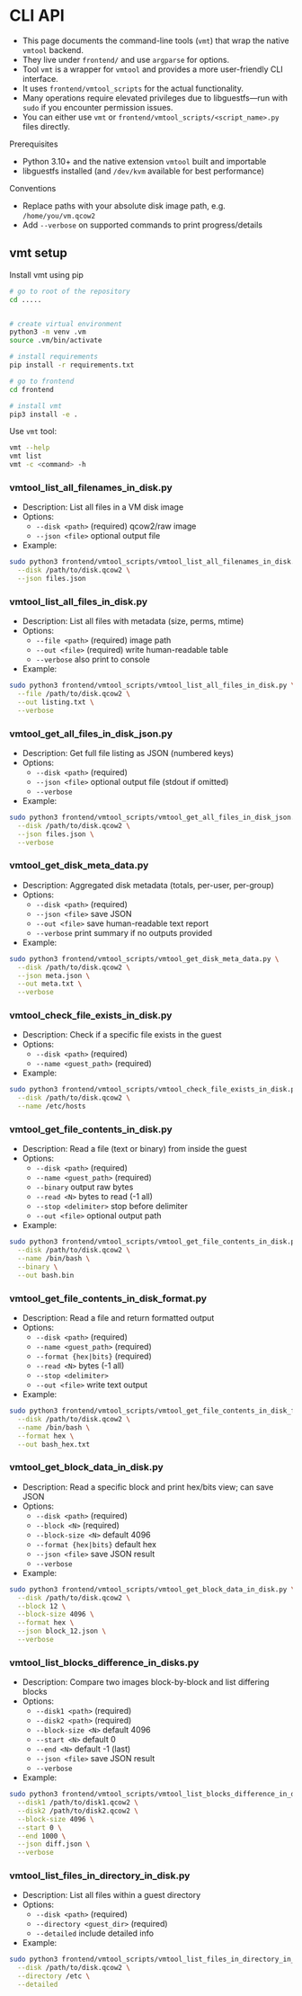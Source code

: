 # CLI API

- This page documents the command-line tools (`vmt`) that wrap the native `vmtool` backend.
- They live under `frontend/` and use `argparse` for options.
- Tool `vmt` is a wrapper for `vmtool` and provides a more user-friendly CLI interface.
- It uses `frontend/vmtool_scripts` for the actual functionality.
- Many operations require elevated privileges due to libguestfs—run with `sudo` if you encounter permission issues.
- You can either use `vmt` or `frontend/vmtool_scripts/<script_name>.py` files directly.

Prerequisites
- Python 3.10+ and the native extension `vmtool` built and importable
- libguestfs installed (and `/dev/kvm` available for best performance)

Conventions
- Replace paths with your absolute disk image path, e.g. `/home/you/vm.qcow2`
- Add `--verbose` on supported commands to print progress/details

## vmt setup
Install vmt using pip
```bash
# go to root of the repository
cd .....


# create virtual environment
python3 -m venv .vm
source .vm/bin/activate

# install requirements
pip install -r requirements.txt

# go to frontend
cd frontend

# install vmt
pip3 install -e .

```
Use `vmt` tool:
```bash
vmt --help
vmt list
vmt -c <command> -h
```


### vmtool_list_all_filenames_in_disk.py
- Description: List all files in a VM disk image
- Options:
  - `--disk <path>` (required) qcow2/raw image
  - `--json <file>` optional output file
- Example:
```bash
sudo python3 frontend/vmtool_scripts/vmtool_list_all_filenames_in_disk.py \
  --disk /path/to/disk.qcow2 \
  --json files.json
```

### vmtool_list_all_files_in_disk.py
- Description: List all files with metadata (size, perms, mtime)
- Options:
  - `--file <path>` (required) image path
  - `--out <file>` (required) write human-readable table
  - `--verbose` also print to console
- Example:
```bash
sudo python3 frontend/vmtool_scripts/vmtool_list_all_files_in_disk.py \
  --file /path/to/disk.qcow2 \
  --out listing.txt \
  --verbose
```

### vmtool_get_all_files_in_disk_json.py
- Description: Get full file listing as JSON (numbered keys)
- Options:
  - `--disk <path>` (required)
  - `--json <file>` optional output file (stdout if omitted)
  - `--verbose`
- Example:
```bash
sudo python3 frontend/vmtool_scripts/vmtool_get_all_files_in_disk_json.py \
  --disk /path/to/disk.qcow2 \
  --json files.json \
  --verbose
```

### vmtool_get_disk_meta_data.py
- Description: Aggregated disk metadata (totals, per-user, per-group)
- Options:
  - `--disk <path>` (required)
  - `--json <file>` save JSON
  - `--out <file>` save human-readable text report
  - `--verbose` print summary if no outputs provided
- Example:
```bash
sudo python3 frontend/vmtool_scripts/vmtool_get_disk_meta_data.py \
  --disk /path/to/disk.qcow2 \
  --json meta.json \
  --out meta.txt \
  --verbose
```

### vmtool_check_file_exists_in_disk.py
- Description: Check if a specific file exists in the guest
- Options:
  - `--disk <path>` (required)
  - `--name <guest_path>` (required)
- Example:
```bash
sudo python3 frontend/vmtool_scripts/vmtool_check_file_exists_in_disk.py \
  --disk /path/to/disk.qcow2 \
  --name /etc/hosts
```

### vmtool_get_file_contents_in_disk.py
- Description: Read a file (text or binary) from inside the guest
- Options:
  - `--disk <path>` (required)
  - `--name <guest_path>` (required)
  - `--binary` output raw bytes
  - `--read <N>` bytes to read (-1 all)
  - `--stop <delimiter>` stop before delimiter
  - `--out <file>` optional output path
- Example:
```bash
sudo python3 frontend/vmtool_scripts/vmtool_get_file_contents_in_disk.py \
  --disk /path/to/disk.qcow2 \
  --name /bin/bash \
  --binary \
  --out bash.bin
```

### vmtool_get_file_contents_in_disk_format.py
- Description: Read a file and return formatted output
- Options:
  - `--disk <path>` (required)
  - `--name <guest_path>` (required)
  - `--format {hex|bits}` (required)
  - `--read <N>` bytes (-1 all)
  - `--stop <delimiter>`
  - `--out <file>` write text output
- Example:
```bash
sudo python3 frontend/vmtool_scripts/vmtool_get_file_contents_in_disk_format.py \
  --disk /path/to/disk.qcow2 \
  --name /bin/bash \
  --format hex \
  --out bash_hex.txt
```

### vmtool_get_block_data_in_disk.py
- Description: Read a specific block and print hex/bits view; can save JSON
- Options:
  - `--disk <path>` (required)
  - `--block <N>` (required)
  - `--block-size <N>` default 4096
  - `--format {hex|bits}` default hex
  - `--json <file>` save JSON result
  - `--verbose`
- Example:
```bash
sudo python3 frontend/vmtool_scripts/vmtool_get_block_data_in_disk.py \
  --disk /path/to/disk.qcow2 \
  --block 12 \
  --block-size 4096 \
  --format hex \
  --json block_12.json \
  --verbose
```

### vmtool_list_blocks_difference_in_disks.py
- Description: Compare two images block-by-block and list differing blocks
- Options:
  - `--disk1 <path>` (required)
  - `--disk2 <path>` (required)
  - `--block-size <N>` default 4096
  - `--start <N>` default 0
  - `--end <N>` default -1 (last)
  - `--json <file>` save JSON result
  - `--verbose`
- Example:
```bash
sudo python3 frontend/vmtool_scripts/vmtool_list_blocks_difference_in_disks.py \
  --disk1 /path/to/disk1.qcow2 \
  --disk2 /path/to/disk2.qcow2 \
  --block-size 4096 \
  --start 0 \
  --end 1000 \
  --json diff.json \
  --verbose
```

### vmtool_list_files_in_directory_in_disk.py
- Description: List all files within a guest directory
- Options:
  - `--disk <path>` (required)
  - `--directory <guest_dir>` (required)
  - `--detailed` include detailed info
- Example:
```bash
sudo python3 frontend/vmtool_scripts/vmtool_list_files_in_directory_in_disk.py \
  --disk /path/to/disk.qcow2 \
  --directory /etc \
  --detailed
